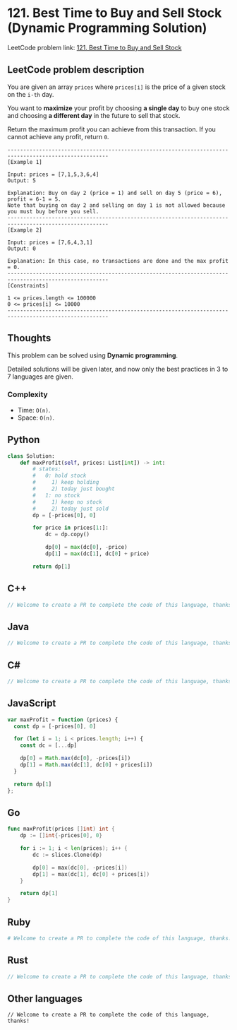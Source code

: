 # 121. Best Time to Buy and Sell Stock (Dynamic Programming Solution)
LeetCode problem link: [121. Best Time to Buy and Sell Stock](https://leetcode.com/problems/best-time-to-buy-and-sell-stock/)

## LeetCode problem description
You are given an array `prices` where `prices[i]` is the price of a given stock on the `i-th` day.

You want to **maximize** your profit by choosing **a single day** to buy one stock and choosing **a different day** in the future to sell that stock.

Return the maximum profit you can achieve from this transaction. If you cannot achieve any profit, return `0`.

```
------------------------------------------------------------------------------------------------------
[Example 1]

Input: prices = [7,1,5,3,6,4]
Output: 5

Explanation: Buy on day 2 (price = 1) and sell on day 5 (price = 6), profit = 6-1 = 5.
Note that buying on day 2 and selling on day 1 is not allowed because you must buy before you sell.
------------------------------------------------------------------------------------------------------
[Example 2]

Input: prices = [7,6,4,3,1]
Output: 0

Explanation: In this case, no transactions are done and the max profit = 0.
------------------------------------------------------------------------------------------------------
[Constraints]

1 <= prices.length <= 100000
0 <= prices[i] <= 10000
------------------------------------------------------------------------------------------------------
```

## Thoughts
This problem can be solved using **Dynamic programming**.

Detailed solutions will be given later, and now only the best practices in 3 to 7 languages are given.

### Complexity
* Time: `O(n)`.
* Space: `O(n)`.

## Python
```python
class Solution:
    def maxProfit(self, prices: List[int]) -> int:
        # states:
        #   0: hold stock
        #     1) keep holding
        #     2) today just bought
        #   1: no stock
        #     1) keep no stock
        #     2) today just sold
        dp = [-prices[0], 0]

        for price in prices[1:]:
            dc = dp.copy()

            dp[0] = max(dc[0], -price)
            dp[1] = max(dc[1], dc[0] + price)

        return dp[1]
```

## C++
```cpp
// Welcome to create a PR to complete the code of this language, thanks!
```

## Java
```java
// Welcome to create a PR to complete the code of this language, thanks!
```

## C#
```c#
// Welcome to create a PR to complete the code of this language, thanks!
```

## JavaScript
```javascript
var maxProfit = function (prices) {
  const dp = [-prices[0], 0]

  for (let i = 1; i < prices.length; i++) {
    const dc = [...dp]

    dp[0] = Math.max(dc[0], -prices[i])
    dp[1] = Math.max(dc[1], dc[0] + prices[i])
  }

  return dp[1]
};
```

## Go
```go
func maxProfit(prices []int) int {
    dp := []int{-prices[0], 0}

    for i := 1; i < len(prices); i++ {
        dc := slices.Clone(dp)

        dp[0] = max(dc[0], -prices[i])
        dp[1] = max(dc[1], dc[0] + prices[i])
    }

    return dp[1]
}
```

## Ruby
```ruby
# Welcome to create a PR to complete the code of this language, thanks!
```

## Rust
```rust
// Welcome to create a PR to complete the code of this language, thanks!
```

## Other languages
```
// Welcome to create a PR to complete the code of this language, thanks!
```
